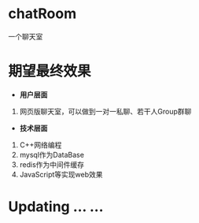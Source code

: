 # chatRoom

一个聊天室

# 期望最终效果

- **用户层面**

1. 网页版聊天室，可以做到一对一私聊、若干人Group群聊

- **技术层面**

1. C++网络编程
2. mysql作为DataBase
3. redis作为中间件缓存
4. JavaScript等实现web效果

# Updating ... ...

